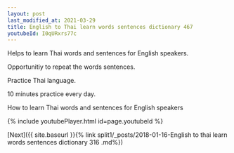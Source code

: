 ```yaml
---
layout: post
last_modified_at: 2021-03-29
title: English to Thai learn words sentences dictionary 467 
youtubeId: I0qURxrs77c
---
```

 
 
Helps to learn Thai words and sentences for English speakers.

Opportunitiy to repeat the words sentences. 

Practice Thai language. 
 
10 minutes practice every day. 
 
How to learn Thai words and sentences for English speakers 
 
{% include youtubePlayer.html id=page.youtubeId %}
 
 
[Next]({{ site.baseurl }}{% link  split1/_posts/2018-01-16-English to thai learn words sentences dictionary 316 .md%})
 
